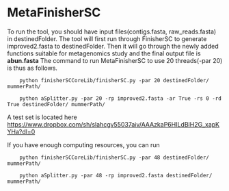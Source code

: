# MetaFinisherSC
To run the tool, you should have input files(contigs.fasta, raw_reads.fasta) in destinedFolder. The tool will first run through FinisherSC to generate improved2.fasta to destinedFolder. Then it will go through the newly added functions suitable for metagenomics study and the final output file is **abun.fasta**
The command to run MetaFinisherSC to use 20 threads(-par 20) is thus as follows. 

        python finisherSCCoreLib/finisherSC.py -par 20 destinedFolder/ mummerPath/

        python aSplitter.py -par 20 -rp improved2.fasta -ar True -rs 0 -rd True destinedFolder/ mummerPath/


A test set is located here https://www.dropbox.com/sh/slahcgv55037aiv/AAAzkaP6HILdBlH2G_xapKYHa?dl=0  

If you have enough computing resources, you can run 

        python finisherSCCoreLib/finisherSC.py -par 48 destinedFolder/ mummerPath/

        python aSplitter.py -par 48 -rp improved2.fasta destinedFolder/ mummerPath/
